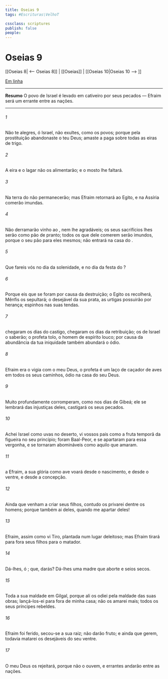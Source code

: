 ```yaml
---
title: Oseias 9
tags: #Escrituras\VelhoT

cssclass: scriptures
publish: false
people:
---
```


# Oseias 9
[[Oseias 8| <-- Oseias 8]] | [[Oseias]] | [[Oseias 10|Oseias 10 --> ]]

[Em linha](https://churchofjesuschrist.org/study/scriptures/ot/hosea/9?lang=por)

---
__Resumo__
O povo de Israel é levado em cativeiro por seus pecados — Efraim será um errante entre as nações.

---
###### 1 
Não te alegres, ó Israel, não exultes, como os povos; porque pela prostituição abandonaste o teu Deus; amaste a paga  sobre todas as eiras de trigo.

###### 2 
A eira e o lagar não os alimentarão; e o mosto lhe faltará.

###### 3 
Na terra do  não permanecerão; mas Efraim retornará ao Egito, e na Assíria comerão  imundas.

###### 4 
Não derramarão  vinho ao , nem lhe  agradáveis; os seus sacrifícios lhes serão como pão de pranto; todos os que dele comerem serão imundos, porque o seu pão  para eles mesmos; não entrará na casa do .

###### 5 
Que fareis vós no dia da solenidade, e no dia da festa do ?

###### 6 
Porque eis que  se foram por causa da destruição; o Egito os recolherá, Mênfis os sepultará; o desejável da sua prata, as urtigas  possuirão por herança; espinhos  nas suas tendas.

###### 7 
 chegaram os dias do castigo,  chegaram os dias da retribuição; os de Israel o saberão; o profeta  tolo, o homem de espírito  louco; por causa da abundância da tua iniquidade também abundará o ódio.

###### 8 
Efraim era o vigia com o meu Deus,  o profeta é  um laço de caçador de aves em todos os seus caminhos, ódio na casa do seu Deus.

###### 9 
Muito profundamente  corromperam, como nos dias de Gibeá; ele se lembrará das injustiças deles, castigará os seus pecados.

###### 10 
Achei Israel como uvas no deserto, vi vossos pais como a fruta temporã da figueira no seu princípio;  foram  Baal-Peor, e se apartaram para essa vergonha, e se tornaram abomináveis como aquilo que amaram.

###### 11 
 a Efraim, a sua glória como ave voará desde o nascimento, e desde o ventre, e desde a concepção.

###### 12 
Ainda que venham a criar seus filhos, contudo os privarei  dentre os homens; porque também ai deles, quando me apartar deles!

###### 13 
Efraim, assim como vi Tiro, plantada  num lugar deleitoso; mas Efraim tirará para fora seus filhos para o matador.

###### 14 
Dá-lhes, ó ; que,  darás? Dá-lhes uma madre que aborte e seios secos.

###### 15 
Toda a sua maldade  em Gilgal, porque ali os odiei pela maldade das suas obras; lançá-los-ei para fora de minha casa; não os amarei mais; todos os seus príncipes  rebeldes.

###### 16 
Efraim foi ferido, secou-se a sua raiz; não darão fruto; e ainda que gerem, todavia matarei os desejáveis do seu ventre.

###### 17 
O meu Deus os rejeitará, porque não o ouvem, e errantes andarão entre as nações.


